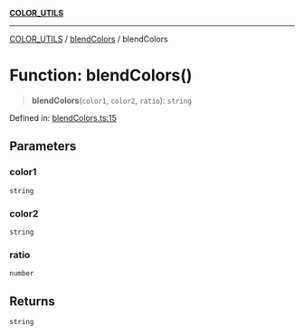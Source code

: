 [**COLOR_UTILS**](../../README.md)

***

[COLOR_UTILS](../../README.md) / [blendColors](../README.md) / blendColors

# Function: blendColors()

> **blendColors**(`color1`, `color2`, `ratio`): `string`

Defined in: [blendColors.ts:15](https://github.com/dailker/everyutil/blob/0ec5ce08552e5059ec58e2975404aeb74a6202b1/src/color/blendColors.ts#L15)

## Parameters

### color1

`string`

### color2

`string`

### ratio

`number`

## Returns

`string`
